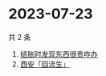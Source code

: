 # 2023-07-23

共 2 条

<!-- BEGIN ZHIHUSEARCH -->
<!-- 最后更新时间 Sun Jul 23 2023 01:06:59 GMT+0800 (China Standard Time) -->
1. [结账时发现东西很贵咋办](https://www.zhihu.com/search?q=结账时发现东西很贵咋办)
1. [西安「回流生」](https://www.zhihu.com/search?q=西安「回流生」)
<!-- END ZHIHUSEARCH -->
